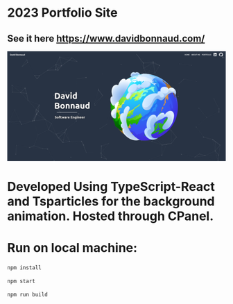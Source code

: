 # 2023 Portfolio Site
## See it here https://www.davidbonnaud.com/

<img alt="homepage" src="portfolio-2023.png">

# Developed Using TypeScript-React and Tsparticles for the background animation. Hosted through CPanel.

# Run on local machine:

```npm install```

```npm start```

```npm run build```

